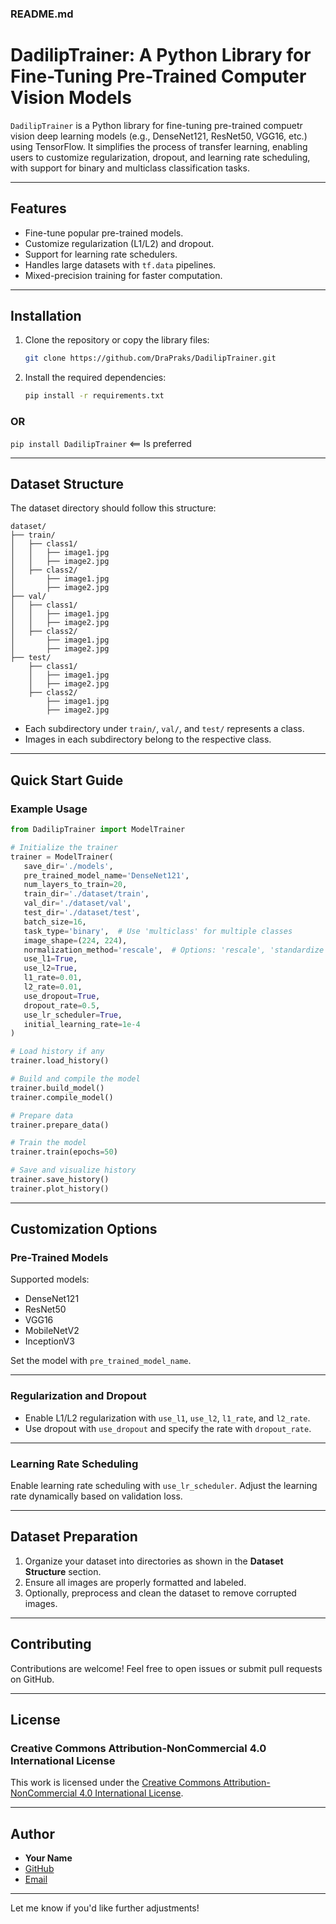 ### README.md

# DadilipTrainer: A Python Library for Fine-Tuning Pre-Trained Computer Vision Models

`DadilipTrainer` is a Python library for fine-tuning pre-trained compuetr vision deep learning models (e.g., DenseNet121, ResNet50, VGG16, etc.) using TensorFlow. It simplifies the process of transfer learning, enabling users to customize regularization, dropout, and learning rate scheduling, with support for binary and multiclass classification tasks.

---

## Features

- Fine-tune popular pre-trained models.
- Customize regularization (L1/L2) and dropout.
- Support for learning rate schedulers.
- Handles large datasets with `tf.data` pipelines.
- Mixed-precision training for faster computation.

---

## Installation

1. Clone the repository or copy the library files:
   ```bash
   git clone https://github.com/DraPraks/DadilipTrainer.git
   ```

2. Install the required dependencies:
   ```bash
   pip install -r requirements.txt
   ```
   
### OR

```pip install DadilipTrainer``` <== Is preferred

---

## Dataset Structure

The dataset directory should follow this structure:

```
dataset/
├── train/
│   ├── class1/
│   │   ├── image1.jpg
│   │   ├── image2.jpg
│   ├── class2/
│       ├── image1.jpg
│       ├── image2.jpg
├── val/
│   ├── class1/
│   │   ├── image1.jpg
│   │   ├── image2.jpg
│   ├── class2/
│       ├── image1.jpg
│       ├── image2.jpg
├── test/
    ├── class1/
    │   ├── image1.jpg
    │   ├── image2.jpg
    ├── class2/
        ├── image1.jpg
        ├── image2.jpg
```

- Each subdirectory under `train/`, `val/`, and `test/` represents a class.
- Images in each subdirectory belong to the respective class.

---

## Quick Start Guide

### Example Usage

```python
from DadilipTrainer import ModelTrainer

# Initialize the trainer
trainer = ModelTrainer(
   save_dir='./models',
   pre_trained_model_name='DenseNet121',
   num_layers_to_train=20,
   train_dir='./dataset/train',
   val_dir='./dataset/val',
   test_dir='./dataset/test',
   batch_size=16,
   task_type='binary',  # Use 'multiclass' for multiple classes
   image_shape=(224, 224),
   normalization_method='rescale',  # Options: 'rescale', 'standardize'
   use_l1=True,
   use_l2=True,
   l1_rate=0.01,
   l2_rate=0.01,
   use_dropout=True,
   dropout_rate=0.5,
   use_lr_scheduler=True,
   initial_learning_rate=1e-4
)

# Load history if any
trainer.load_history()

# Build and compile the model
trainer.build_model()
trainer.compile_model()

# Prepare data
trainer.prepare_data()

# Train the model
trainer.train(epochs=50)

# Save and visualize history
trainer.save_history()
trainer.plot_history()
```

---

## Customization Options

### Pre-Trained Models
Supported models:
- DenseNet121
- ResNet50
- VGG16
- MobileNetV2
- InceptionV3

Set the model with `pre_trained_model_name`.

---

### Regularization and Dropout
- Enable L1/L2 regularization with `use_l1`, `use_l2`, `l1_rate`, and `l2_rate`.
- Use dropout with `use_dropout` and specify the rate with `dropout_rate`.

---

### Learning Rate Scheduling
Enable learning rate scheduling with `use_lr_scheduler`. Adjust the learning rate dynamically based on validation loss.

---

## Dataset Preparation

1. Organize your dataset into directories as shown in the **Dataset Structure** section.
2. Ensure all images are properly formatted and labeled.
3. Optionally, preprocess and clean the dataset to remove corrupted images.

---

## Contributing

Contributions are welcome! Feel free to open issues or submit pull requests on GitHub.

---

## License

### Creative Commons Attribution-NonCommercial 4.0 International License

This work is licensed under the [Creative Commons Attribution-NonCommercial 4.0 International License](https://creativecommons.org/licenses/by-nc/4.0/).


---

## Author

- **Your Name**
- [GitHub](https://github.com/drapraks)
- [Email](mailto:prakosoadra@gmail.com)

---

Let me know if you'd like further adjustments!
